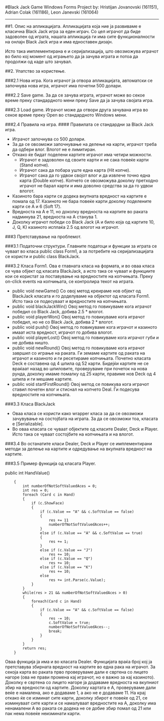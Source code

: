 #Black Jack Game
Windows Forms Project by: Hristijan Jovanovski (161151), Adrian Colak (161186), Leon Janevski (161064)

-----------------------------------------------------------------------------------------------------------------------------------

##1. Опис на апликацијата. Апликацијата која ние ја развиваме е класична Black Jack игра за еден играч. Со цел играчот да биде задоволен од играта, нашата апликација ги има сите функционалности на онлајн Black Jack игра и има едноставен дизајн.

Исто така имплементирана е и серијализација, што овозможува играчот во било кој момент од играњето да ја зачува играта и потоа да продолжи од каде што зачувал.

##2. Упатство за користење.

###2.1 Нова игра. Кога играчот ја отвора апликацијата, автоматски се започнува нова игра, играчот има почетни 500 долари.

###2.2 Save game. За да се зачува играта, играчот може во секое време преку стандардното мени преку Save да ја зачува својата игра.

###2.3 Load game. Играчот може да отвори друга зачувана игра во секое време преку Open во стандардното Windows мени.

###2.4 Правила на игра. #### Правилата се стандардни за Black Jack игра.
- Играчот започнува со 500 долари.
- За да се овозможи започнување на делење на карти, играчот треба да одбери влог. Влогот не е лимитиран.
- Откако ќе бидат поделени картите играчот има четири можности.
  - Играчот е задоволен од своите карти и не сака повеќе карти (Stand копче).
  - Играчот сака да побара уште една карта (Hit копче).
  - Играчот сака да го удвои својот влог и да извлече точно една карта (Double копче). Копчето се овозможува доколку претходно играчот не барал карти и има доволно средства за да го удвои влогот.
- Казиното бара карти се додека вкупната вредност на картите е помала од 17. Казиното не бара повеќе карти доколку поделените карти се A и 6 (Soft 17).
- Вредноста на A е 11, но доколку вредноста на картите во раката надминува 21, вредноста на A станува 1.
- Доколку играчот победи со Black Jack (А и било која од картите 10, J, Q, K) казиното исплаќа 2.5 од влогот на играчот.

###3 Претставување на проблемот.

###3.1 Податочни структури.
Главните податоци и функции за играта се чуваат во класа public class Form1, а за потребите на серијализацијата се користи и public class BlackJack.

###3.2 Класа Form1.
Ова е главната класа на формата, и во оваа класа се чува објект од класата BlackJack, а исто така се чуваат и функциите кои се користат за поставување на вредностите на копчињата. Преку on-click events на копчињата, се контролира текот на играта.
  - public void newGame()
    Со овој метод креираме нов објект од BlackJack класата и го доделуваме на објектот од класата Form1. Исто така се подесуваат и вредностите на копчињата.
  - public void blackJackWin()
    Овој метод го повикуваме кога играчот победил со Black Jack, добива 2.5 * влогот.
  - public void playerWon()
    Овој метод го повикуваме кога играчот победил, но не со Black Jack, добива 2 * влогот.
  - public void push()
    Овој метод го повикуваме кога играчот и казиното имаат иста вредност, играчот го добива влогот.
  - public void playerLost()
    Овој метод го повикуваме кога играчот губи и не добива ништо.
  - public void newRound()
    Овој метод го повикуваме кога играчот завршил со играње на раката. Ги земаме картите од раката на играчот и казиното и ги ресетираме копчињата. Почетно класата Deck e составена од 4 шпила од 52 карти. Бидејќи картите не се враќаат назад во шпиловите, проверуваме при почеток на нова рунда, доколку имаме помалку од 25 карти, правиме нов Deck од 4 шпила и ги мешаме картите.
  - public void startFirstRound()
    Овој метод се повикува кога играчот ставил почетен влог и стиснал на копчето Deal. Ги подесува вредностите на копчињата.

###3.3 Класа BlackJack
  - Оваа класа се користи како wrapper класа за да се овозможи зачувување на состојбата на играта. За да се овозможи тоа, класата е [Serializable].
  - Во оваа класата се чуваат објектите од класите Dealer, Deck и Player. Исто така се чуваат состојбите на копчињата и на влогот.
 
###3.4 Во останатите класи Dealer, Deck и Player се имплементирани методи за делење на картите и одредување на вкупната вредност на картите.

###3.5 Пример функција од класата Player.

public int HandValue()

        {
            int numberOfNotSoftValuedAces = 0;
            int res = 0;
            foreach (Card c in Hand)
            {
                if (c.ShowFace)
                {
                    if (c.Value == "A" && c.SoftValue == false)
                    {
                        res += 11
                        numberOfNotSoftValuedAces++;
                    }
                    else if (c.Value == "A" && c.SoftValue == true)
                    {
                        res += 1;
                    }
                    else if (c.Value == "J")
                        res += 10;
                    else if (c.Value == "Q")
                        res += 10;
                    else if (c.Value == "K")
                        res += 10;
                    else
                        res += int.Parse(c.Value);
                }
            }
            while(res > 21 && numberOfNotSoftValuedAces > 0)
            {
                foreach(Card c in Hand)
                {
                    if (c.Value == "A" && c.SoftValue == false)
                    {
                        res -= 10;
                        c.SoftValue = true;
                        numberOfNotSoftValuedAces--;
                        break;
                    }
                }
            }
            return res;
        }
  
Оваа функција ја има и во класата Dealer. Функцијата враќа број кој ја претставува збирната вредност на картите во една рака на играчот. За секоја карта во раката прво проверуваме дали е свртена со лицето нагоре (ова не прави промена кај играчот, но е важно за кај казиното). Доколку е свртена со лицето нагоре ја додаваме вредноста на вкупниот збир на вредности од картите. Доколку картата е А, проверуваме дали веќе е намалена, ако е додаваме 1, а ако не е додаваме 11. На крај откако ќе се изминат сите карти, доколку збирот е повеќе од 21, се изминуваат сите карти и се намалуваат вредностите на А, доколку има ненамалени А во раката се додека не се добие збир помал од 21 или пак нема повеќе неизминати карти.

